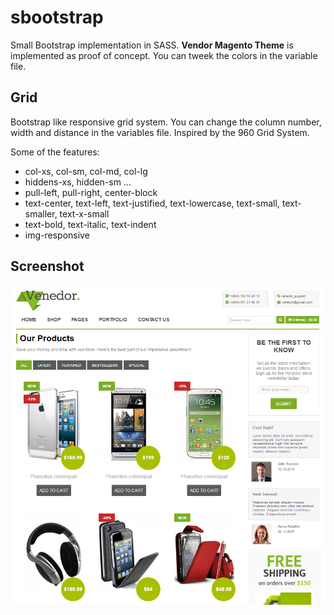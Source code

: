 # sbootstrap
Small Bootstrap implementation in SASS. **Vendor Magento Theme** is implemented as proof of concept. You can tweek the colors in the variable file.

## Grid
Bootstrap like responsive grid system. You can change the column number, width and distance in the variables file. Inspired by the 960 Grid System.

Some of the features:
+ col-xs, col-sm, col-md, col-lg
+ hiddens-xs, hidden-sm ...
+ pull-left, pull-right, center-block
+ text-center, text-left, text-justified, text-lowercase, text-small, text-smaller, text-x-small
+ text-bold, text-italic, text-indent
+ img-responsive

## Screenshot
![Screenshot](/img/screenshot.png?raw=true "Screenshot")

